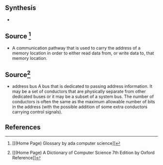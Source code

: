 ## Synthesis
- 
## Source [^1]
- A communication pathway that is used to carry the address of a memory location in order to either read data from, or write data to, that memory location.

## Source[^2]
- address bus A bus that is dedicated to passing address information. It may be a set of conductors that are physically separate from other dedicated buses or it may be a subset of a system bus. The number of conductors is often the same as the maximum allowable number of bits in the address (with the possible addition of some extra conductors carrying control signals).
## References

[^1]: [[(Home Page) Glossary by ada computer science]]
[^2]: [[(Home Page) A Dictionary of Computer Science 7th Edition by Oxford Reference]]